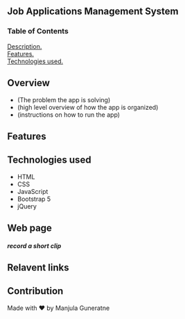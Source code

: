 ## Job Applications Management System

### Table of Contents
[ Description. ](#overview) <br />
[ Features. ](#features) <br />
[ Technologies used. ](#tech)

<a name="overview"></a>
## Overview

* (The problem the app is solving)
* (high level overview of how the app is organized)
* (instructions on how to run the app)

<a name="features"></a>
## Features

<a name="tech"></a>
## Technologies used

* HTML
* CSS
* JavaScript
* Bootstrap 5
* jQuery 

## Web page

##### record a short clip

## Relavent links

## Contribution
Made with ❤️ by Manjula Guneratne

